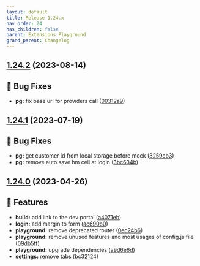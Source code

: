 ```yaml
---
layout: default
title: Release 1.24.x
nav_order: 24
has_children: false
parent: Extensions Playground
grand_parent: Changelog
---
```


## [1.24.2](https://github.com/lumapps/lumapps-extensions-playground/compare/v1.24.1...v1.24.2) (2023-08-14)

## 🐛 Bug Fixes

-  **pg:** fix base url for providers call ([00312a9](https://github.com/lumapps/lumapps-extensions-playground/commit/00312a98a4a309f6152029827ee67ce4839be369))

## [1.24.1](https://github.com/lumapps/lumapps-extensions-playground/compare/v1.24.0...v1.24.1) (2023-07-19)

## 🐛 Bug Fixes

-  **pg:** get customer id from local storage before mock ([3259cb3](https://github.com/lumapps/lumapps-extensions-playground/commit/3259cb315df1248eb0053a542714f83840176b73))
-  **pg:** remove auto save hm cell at login ([3bc634b](https://github.com/lumapps/lumapps-extensions-playground/commit/3bc634b15b8148c3929c46277e1cc47d0ad2dea1))

## [1.24.0](https://github.com/lumapps/lumapps-extensions-playground/compare/v1.23.0...v1.24.0) (2023-04-26)

## 🚀 Features

-  **build:** add link to the dev portal ([a4071eb](https://github.com/lumapps/lumapps-extensions-playground/commit/a4071eb11d6ed118f068a3f36e3dca0f19d71658))
-  **login:** add margin to form ([ac690b0](https://github.com/lumapps/lumapps-extensions-playground/commit/ac690b049e9709ebea4f1b01bf34ed5787c1a9ba))
-  **playground:** remove deprecated router ([0ec24b6](https://github.com/lumapps/lumapps-extensions-playground/commit/0ec24b6cc80e8bd628dd30ea46fb61ce2e62ddca))
-  **playground:** remove unused features and most usages of config.js file ([09db5ff](https://github.com/lumapps/lumapps-extensions-playground/commit/09db5ffb43e06769299f7a7bd06d621f84f04196))
-  **playground:** upgrade dependencies ([a9d6e6d](https://github.com/lumapps/lumapps-extensions-playground/commit/a9d6e6d070d731e16f0c78c10157fd7e139acb4a))
-  **settings:** remove tabs ([bc32124](https://github.com/lumapps/lumapps-extensions-playground/commit/bc32124551cdf2fa050941d98ca06ec0076d0879))
